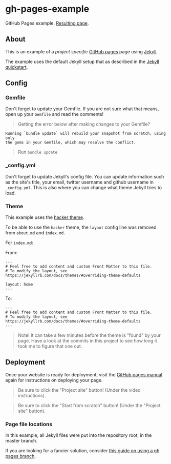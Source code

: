 # gh-pages-example
GitHub Pages example. [Resulting page](https://nielsds.github.io/gh-pages-example/).

## About
This is an example of a *project specific* [GitHub pages](https://pages.github.com/) page using [Jekyll](https://help.github.com/articles/using-jekyll-as-a-static-site-generator-with-github-pages/).

The example uses the default Jekyll setup that as described in the [Jekyll quickstart](https://jekyllrb.com/docs/).

## Config

### Gemfile
Don't forget to update your Gemfile. If you are not sure what that means, open up your `Gemfile` and read the comments!

> Getting the error below after making changes to your Gemfile?
```
Running `bundle update` will rebuild your snapshot from scratch, using only
the gems in your Gemfile, which may resolve the conflict.
```
> Run `bundle update`

### _config.yml
Don't forget to update Jekyll's config file. You can update information such as the site's title, your email, twitter username and github username in `_config.yml`. This is also where you can change what theme Jekyll tries to load.

### Theme
This example uses the [hacker theme](https://github.com/pages-themes/hacker).

To be able to use the `hacker` theme, the `layout` config line was removed from `about.md` and `index.md`.

For `index.md`:

From:
```
---
# Feel free to add content and custom Front Matter to this file.
# To modify the layout, see https://jekyllrb.com/docs/themes/#overriding-theme-defaults

layout: home
---
```

To:
```
---
# Feel free to add content and custom Front Matter to this file.
# To modify the layout, see https://jekyllrb.com/docs/themes/#overriding-theme-defaults
---

```

> Note! It can take a few minutes before the theme is "found" by your page. Have a look at the commits in this project to see how long it took me to figure that one out.

## Deployment

Once your website is ready for deployment, visit the [GitHub pages manual](https://pages.github.com/) again for instructions on deploying your page.

> Be sure to click the "Project site" button! (Under the video instructions).

> Be sure to click the "Start from scratch" button! (Under the "Project site" button).

### Page file locations
In this example, all Jekyll files were put into the repository root, in the master branch.

If you are looking for a fancier solution, consider [this guide on using a gh pages branch](http://www.stephaniehicks.com/githubPages_tutorial/pages/orphan-ghpages.html).
